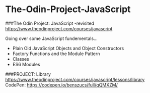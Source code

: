 # The-Odin-Project-JavaScript
###The Odin Project: JavaScript -revisited
https://www.theodinproject.com/courses/javascript

Going over some JavaScript fundementals...
* Plain Old JavaScript Objects and Object Constructors
* Factory Functions and the Module Pattern
* Classes
* ES6 Modules


###PROJECT: Library
https://www.theodinproject.com/courses/javascript/lessons/library
CodePen: https://codepen.io/benszucs/full/qQMXZM/
